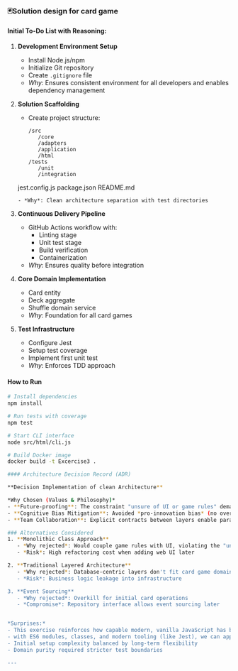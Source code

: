 ### 🃏Solution design for card game ##

#### Initial To-Do List with Reasoning:

1. **Development Environment Setup**
   - Install Node.js/npm
   - Initialize Git repository
   - Create `.gitignore` file
   - *Why*: Ensures consistent environment for all developers and enables dependency management

2. **Solution Scaffolding**
   - Create project structure:
     ```
     /src
        /core
        /adapters
        /application
        /html
     /tests
        /unit
        /integration
    jest.config.js
    package.json
    README.md
     ```
   - *Why*: Clean architecture separation with test directories
3. **Continuous Delivery Pipeline**
   - GitHub Actions workflow with:
     - Linting stage
     - Unit test stage
     - Build verification
     - Containerization
   - *Why*: Ensures quality before integration

4. **Core Domain Implementation**
   - Card entity
   - Deck aggregate
   - Shuffle domain service
   - *Why*: Foundation for all card games

5. **Test Infrastructure**
   - Configure Jest
   - Setup test coverage
   - Implement first unit test
   - *Why*: Enforces TDD approach

#### How to Run

```bash
# Install dependencies
npm install

# Run tests with coverage
npm test

# Start CLI interface
node src/html/cli.js

# Build Docker image
docker build -t Excercise3 .

#### Architecture Decision Record (ADR)

**Decision Implementation of clean Architecture**

*Why Chosen (Values & Philosophy)*
- **Future-proofing**: The constraint "unsure of UI or game rules" demanded an architecture where core logic remains untouched by delivery mechanisms
- **Cognitive Bias Mitigation**: Avoided *pro-innovation bias* (no over-engineering for hypothetical UIs) and *ambiguity effect* (clear boundaries reduced uncertainty)
- **Team Collaboration**: Explicit contracts between layers enable parallel development by multiple engineers

### Alternatives Considered
1. **Monolithic Class Approach**
   - *Why rejected*: Would couple game rules with UI, violating the "unsure of UI" constraint
   - *Risk*: High refactoring cost when adding web UI later

2. **Traditional Layered Architecture**
   - *Why rejected*: Database-centric layers don't fit card game domain
   - *Risk*: Business logic leakage into infrastructure

3. **Event Sourcing**
   - *Why rejected*: Overkill for initial card operations
   - *Compromise*: Repository interface allows event sourcing later


*Surprises:*
- This exercise reinforces how capable modern, vanilla JavaScript has become. 
- with ES6 modules, classes, and modern tooling (like Jest), we can apply robust software architecture principles directly, creating clean, maintainable, and framework-agnostic code from day one.
- Initial setup complexity balanced by long-term flexibility
- Domain purity required stricter test boundaries

---


